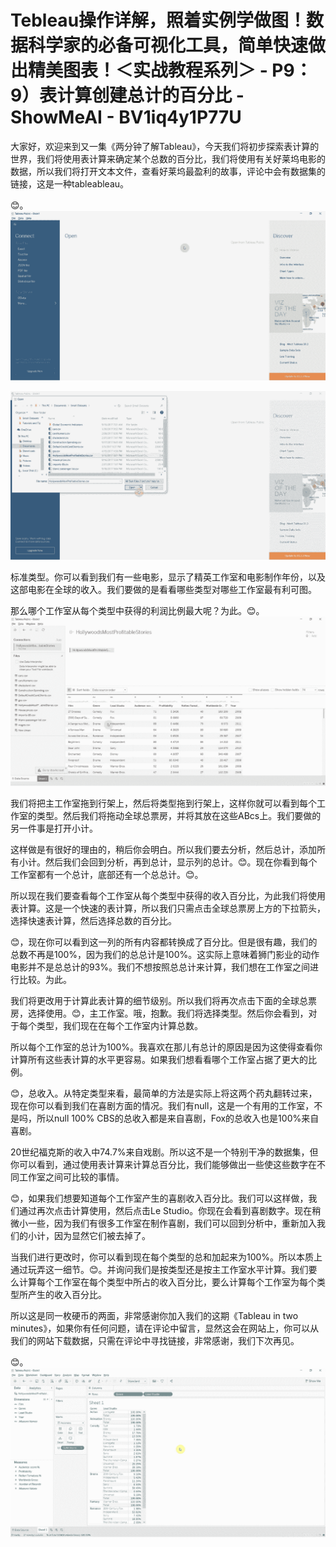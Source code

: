 # Tebleau操作详解，照着实例学做图！数据科学家的必备可视化工具，简单快速做出精美图表！＜实战教程系列＞ - P9：9）表计算创建总计的百分比 - ShowMeAI - BV1iq4y1P77U

大家好，欢迎来到又一集《两分钟了解Tableau》，今天我们将初步探索表计算的世界，我们将使用表计算来确定某个总数的百分比，我们将使用有关好莱坞电影的数据，所以我们将打开文本文件，查看好莱坞最盈利的故事，评论中会有数据集的链接，这是一种tableableau。

😊。![](img/1be113185084ecd023337f6376c1ffd7_1.png)

![](img/1be113185084ecd023337f6376c1ffd7_2.png)

标准类型。你可以看到我们有一些电影，显示了精英工作室和电影制作年份，以及这部电影在全球的收入。我们要做的是看看哪些类型对哪些工作室最有利可图。

那么哪个工作室从每个类型中获得的利润比例最大呢？为此。😊。![](img/1be113185084ecd023337f6376c1ffd7_4.png)

我们将把主工作室拖到行架上，然后将类型拖到行架上，这样你就可以看到每个工作室的类型。然后我们将拖动全球总票房，并将其放在这些ABcs上。我们要做的另一件事是打开小计。

这样做是有很好的理由的，稍后你会明白。所以我们要去分析，然后总计，添加所有小计。然后我们会回到分析，再到总计，显示列的总计。😊。现在你看到每个工作室都有一个总计，底部还有一个总总计。😊。

所以现在我们要查看每个工作室从每个类型中获得的收入百分比，为此我们将使用表计算。这是一个快速的表计算，所以我们只需点击全球总票房上方的下拉箭头，选择快速表计算，然后选择总数的百分比。

😊，现在你可以看到这一列的所有内容都转换成了百分比。但是很有趣，我们的总数不再是100%，因为我们的总总计是100%。这实际上意味着狮门影业的动作电影并不是总总计的93%。我们不想按照总总计来计算，我们想在工作室之间进行比较。为此。

我们将更改用于计算此表计算的细节级别。所以我们将再次点击下面的全球总票房，选择使用。😊，主工作室。哦，抱歉。我们将选择类型。然后你会看到，对于每个类型，我们现在在每个工作室内计算总数。

所以每个工作室的总计为100%。我喜欢在那儿有总计的原因是因为这使得查看你计算所有这些表计算的水平更容易。如果我们想看看哪个工作室占据了更大的比例。

😊，总收入。从特定类型来看，最简单的方法是实际上将这两个药丸翻转过来，现在你可以看到我们在喜剧方面的情况。我们有null，这是一个有用的工作室，不是吗，所以null 100% CBS的总收入都是来自喜剧，Fox的总收入也是100%来自喜剧。

20世纪福克斯的收入中74.7%来自戏剧。所以这不是一个特别干净的数据集，但你可以看到，通过使用表计算来计算总百分比，我们能够做出一些使这些数字在不同工作室之间可比较的事情。

😊，如果我们想要知道每个工作室产生的喜剧收入百分比。我们可以这样做，我们通过再次点击计算使用，然后点击Le Studio。你现在会看到喜剧数字。现在稍微小一些，因为我们有很多工作室在制作喜剧，我们可以回到分析中，重新加入我们的小计，因为显然它们被去掉了。

当我们进行更改时，你可以看到现在每个类型的总和加起来为100%。所以本质上通过玩弄这一细节。😊。并询问我们是按类型还是按主工作室水平计算。我们要么计算每个工作室在每个类型中所占的收入百分比，要么计算每个工作室为每个类型所产生的收入百分比。

所以这是同一枚硬币的两面，非常感谢你加入我们的这期《Tableau in two minutes》，如果你有任何问题，请在评论中留言，显然这会在网站上，你可以从我们的网站下载数据，只需在评论中寻找链接，非常感谢，我们下次再见。

😊。![](img/1be113185084ecd023337f6376c1ffd7_6.png)

